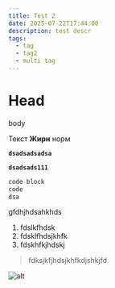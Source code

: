 ```yaml
---
title: Test 2
date: 2025-07-22T17:44:00
description: test descr
tags:
  - tag
  - tag2
  - multi tag
---
```


# Head

body

Текст **Жирн** норм

**`dsadsadsadsa`**

**`dsadsads111`**

```bash
code block
code
dsa
```

gfdhjhdsahkhds

1. fdslkfhdsk
2. fdsklfhdsjkhfk
3. fdskhfkjhdskj

> fdksjkfjhdsjkhfkdjshkjfd

![alt](/uploads/IMG_3664.jpeg "image")
